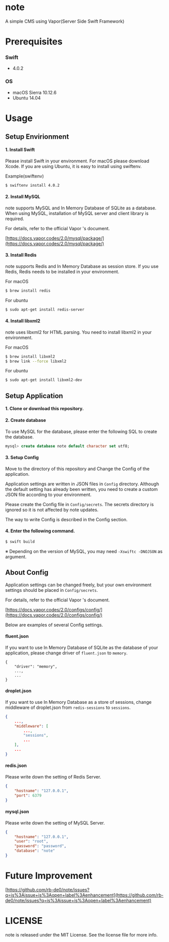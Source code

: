 # note

A simple CMS using Vapor(Server Side Swift Framework)

# Prerequisites

### Swift

- 4.0.2

### OS

- macOS Sierra 10.12.6
- Ubuntu 14.04

# Usage

## Setup Envirionment

#### 1. Install Swift

Please install Swift in your environment. For macOS please download Xcode.
If you are using Ubuntu, it is easy to install using swiftenv.

Example(swiftenv)

```bash
$ swiftenv install 4.0.2
```

#### 2. Install MySQL

note supports MySQL and In Memory Database of SQLite as a database. When using MySQL, installation of MySQL server and client library is required.

For details, refer to the official Vapor 's document.

[https://docs.vapor.codes/2.0/mysql/package/](https://docs.vapor.codes/2.0/mysql/package/)

#### 3. Install Redis

note supports Redis and In Memory Database as session store. If you use Redis, Redis needs to be installed in your environment.

For macOS

```bash
$ brew install redis
```

For ubuntu

```bash
$ sudo apt-get install redis-server
```

#### 4. Install libxml2

note uses libxml2 for HTML parsing. You need to install libxml2 in your environment.

For macOS

```bash
$ brew install libxml2
$ brew link --force libxml2
```

For ubuntu

```bash
$ sudo apt-get install libxml2-dev
```

## Setup Application

#### 1. Clone or download this repository. 

#### 2. Create database

To use MySQL for the database, please enter the following SQL to create the database.


```SQL
mysql> create database note default character set utf8;
```

#### 3. Setup Config

Move to the directory of this repository and Change the Config of the application. 

Application settings are written in JSON files in ```Config``` directory. Although the default setting has already been written, you need to create a custom JSON file according to your environment.

Please create the Config file in ```Config/secrets```. The secrets directory is ignored so it is not affected by note updates.

The way to write Config is described in the Config section.


#### 4. Enter the following command.

```bash
$ swift build
```

※ Depending on the version of MySQL, you may need ```-Xswiftc -DNOJSON``` as argument.

## About Config


Application settings can be changed freely, but your own environment settings should be placed in ```Config/secrets```.

For details, refer to the official Vapor 's document.

[https://docs.vapor.codes/2.0/configs/config/](https://docs.vapor.codes/2.0/configs/config/)

Below are examples of several Config settings.

#### fluent.json

If you want to use In Memory Database of SQLite as the database of your application, please change driver of ```fluent.json``` to ```memory```.

```
{
	"driver": "memory",
	...,
	...
}
```

#### droplet.json

If you want to use In Memory Database as a store of sessions, change middleware of droplet.json from ```redis-sessions``` to ```sessions```.

```JSON
{
	...,
	"middleware": [
		...,
		"sessions",
		...
    ],
    ...
}
```

#### redis.json

Please write down the setting of Redis Server.

```JSON
{
    "hostname": "127.0.0.1",
    "port": 6379
}
```

#### mysql.json

Please write down the setting of MySQL Server.

```JSON
{
    "hostname": "127.0.0.1",
    "user": "root",
    "password": "password",
    "database": "note"
}
```

# Future Improvement

[https://github.com/rb-de0/note/issues?q=is%3Aissue+is%3Aopen+label%3Aenhancement](https://github.com/rb-de0/note/issues?q=is%3Aissue+is%3Aopen+label%3Aenhancement)


# LICENSE

note is released under the MIT License. See the license file for more info.